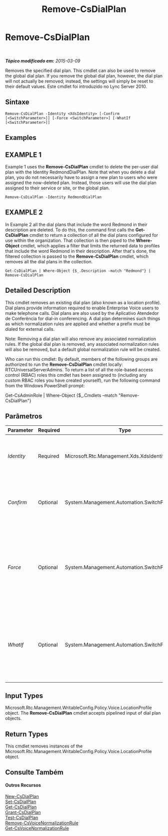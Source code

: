 ﻿---
title: Remove-CsDialPlan
TOCTitle: Remove-CsDialPlan
ms:assetid: 99845b82-1730-494a-8f47-2dec5ef177c1
ms:mtpsurl: https://technet.microsoft.com/pt-br/library/Gg398791(v=OCS.15)
ms:contentKeyID: 49307561
ms.date: 05/19/2016
mtps_version: v=OCS.15
ms.translationtype: HT
---

# Remove-CsDialPlan

 

_**Tópico modificado em:** 2015-03-09_

Removes the specified dial plan. This cmdlet can also be used to remove the global dial plan. If you remove the global dial plan, however, the dial plan will not actually be removed; instead, the settings will simply be reset to their default values. Este cmdlet foi introduzido no Lync Server 2010.

## Sintaxe

    Remove-CsDialPlan -Identity <XdsIdentity> [-Confirm [<SwitchParameter>]] [-Force <SwitchParameter>] [-WhatIf [<SwitchParameter>]]

## Examples

## EXAMPLE 1

Example 1 uses the **Remove-CsDialPlan** cmdlet to delete the per-user dial plan with the Identity RedmondDialPlan. Note that when you delete a dial plan, you do not necessarily have to assign a new plan to users who were assigned the now-deleted plan. Instead, those users will use the dial plan assigned to their service or site, or the global plan.

    Remove-CsDialPlan -Identity RedmondDialPlan

## EXAMPLE 2

In Example 2 all the dial plans that include the word Redmond in their description are deleted. To do this, the command first calls the **Get-CsDialPlan** cmdlet to return a collection of all the dial plans configured for use within the organization. That collection is then piped to the **Where-Object** cmdlet, which applies a filter that limits the returned data to profiles that include the word Redmond in their description. After that's done, the filtered collection is passed to the **Remove-CsDialPlan** cmdlet, which removes all the dial plans in the collection.

    Get-CsDialPlan | Where-Object {$_.Description -match "Redmond"} | Remove-CsDialPlan

## Detailed Description

This cmdlet removes an existing dial plan (also known as a location profile). Dial plans provide information required to enable Enterprise Voice users to make telephone calls. Dial plans are also used by the Aplicativo Atendedor de Conferência for dial-in conferencing. A dial plan determines such things as which normalization rules are applied and whether a prefix must be dialed for external calls.

Note: Removing a dial plan will also remove any associated normalization rules. If the global dial plan is removed, any associated normalization rules will also be removed, but a default global normalization rule will be created.

Who can run this cmdlet: By default, members of the following groups are authorized to run the **Remove-CsDialPlan** cmdlet locally: RTCUniversalServerAdmins. To return a list of all the role-based access control (RBAC) roles this cmdlet has been assigned to (including any custom RBAC roles you have created yourself), run the following command from the Windows PowerShell prompt:

Get-CsAdminRole | Where-Object {$\_.Cmdlets –match "Remove-CsDialPlan"}

## Parâmetros


<table>
<colgroup>
<col style="width: 25%" />
<col style="width: 25%" />
<col style="width: 25%" />
<col style="width: 25%" />
</colgroup>
<thead>
<tr class="header">
<th>Parameter</th>
<th>Required</th>
<th>Type</th>
<th>Description</th>
</tr>
</thead>
<tbody>
<tr class="odd">
<td><p><em>Identity</em></p></td>
<td><p>Required</p></td>
<td><p>Microsoft.Rtc.Management.Xds.XdsIdentity</p></td>
<td><p>The unique identifier of the dial plan you want to remove.</p></td>
</tr>
<tr class="even">
<td><p><em>Confirm</em></p></td>
<td><p>Optional</p></td>
<td><p>System.Management.Automation.SwitchParameter</p></td>
<td><p>Solicita confirmação antes da execução do comando.</p></td>
</tr>
<tr class="odd">
<td><p><em>Force</em></p></td>
<td><p>Optional</p></td>
<td><p>System.Management.Automation.SwitchParameter</p></td>
<td><p>Suppresses any confirmation prompts that would otherwise be displayed before making changes.</p></td>
</tr>
<tr class="even">
<td><p><em>WhatIf</em></p></td>
<td><p>Optional</p></td>
<td><p>System.Management.Automation.SwitchParameter</p></td>
<td><p>Descreve o que aconteceria se o comando fosse executado sem ser executado de fato.</p></td>
</tr>
</tbody>
</table>


## Input Types

Microsoft.Rtc.Management.WritableConfig.Policy.Voice.LocationProfile object. The **Remove-CsDialPlan** cmdlet accepts pipelined input of dial plan objects.

## Return Types

This cmdlet removes instances of the Microsoft.Rtc.Management.WritableConfig.Policy.Voice.LocationProfile object.

## Consulte Também

#### Outros Recursos

[New-CsDialPlan](new-csdialplan.md)  
[Set-CsDialPlan](set-csdialplan.md)  
[Get-CsDialPlan](get-csdialplan.md)  
[Grant-CsDialPlan](grant-csdialplan.md)  
[Test-CsDialPlan](test-csdialplan.md)  
[Remove-CsVoiceNormalizationRule](remove-csvoicenormalizationrule.md)  
[Get-CsVoiceNormalizationRule](get-csvoicenormalizationrule.md)

